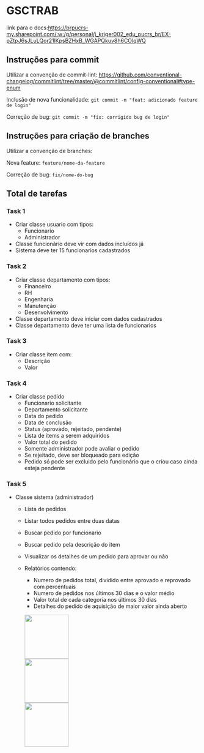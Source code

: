 # GSCTRAB
link para o docs:https://brpucrs-my.sharepoint.com/:w:/g/personal/j_kriger002_edu_pucrs_br/EX-pZtpJ6sJLuLQor21lKpsBZHxB_WGAPQkuv8h6COlqWQ

## Instruções para commit
Utilizar a convenção de commit-lint:
https://github.com/conventional-changelog/commitlint/tree/master/@commitlint/config-conventional#type-enum

Inclusão de nova funcionalidade:
`git commit -m "feat: adicionado feature de login"`

Correção de bug:
`git commit -m "fix: corrigido bug de login"`


## Instruções para criação de branches
Utilizar a convenção de branches:

Nova feature:
`feature/nome-da-feature`

Correção de bug:
`fix/nome-do-bug`



## Total de tarefas
### Task 1
- Criar classe usuario com tipos:
    - Funcionario
    - Administrador
- Classe funcionário deve vir com dados incluídos já
- Sistema deve ter 15 funcionarios cadastrados

### Task 2
- Criar classe departamento com tipos:
    - Financeiro
    - RH
    - Engenharia
    - Manutenção
    - Desenvolvimento
- Classe departamento deve iniciar com dados cadastrados
- Classe departamento deve ter uma lista de funcionarios

### Task 3
- Criar classe item com:
    - Descrição
    - Valor

### Task 4
- Criar classe pedido
    - Funcionario solicitante
    - Departamento solicitante
    - Data do pedido
    - Data de conclusão
    - Status (aprovado, rejeitado, pendente)
    - Lista de items a serem adquiridos
    - Valor total do pedido
    - Somente administrador pode avaliar o pedido
    - Se rejeitado, deve ser bloqueado para edição
    - Pedido só pode ser excluido pelo funcionário que o criou caso ainda esteja pendente

### Task 5
- Classe sistema (administrador)
    - Lista de pedidos
    - Listar todos pedidos entre duas datas
    - Buscar pedido por funcionario
    - Buscar pedido pela descrição do item
    - Visualizar os detalhes de um pedido para aprovar ou não
    - Relatórios contendo:
        - Numero de pedidos total, dividido entre aprovado e reprovado com percentuais
        - Numero de pedidos nos últimos 30 dias e o valor médio
        - Valor total de cada categoria nos últimos 30 dias
        - Detalhes do pedido de aquisição de maior valor ainda aberto
     
        [<img loading="lazy" src="https://avatars.githubusercontent.com/u/128426379?v=4" width=115><br>](https://github.com/sillysecret)  [<img loading="lazy" src="https://avatars.githubusercontent.com/u/80399994?v=4" width=115><br>](https://github.com/guilhermedsa)   [<img loading="lazy" src="https://avatars.githubusercontent.com/u/22755800?v=4" width=115><br>](https://github.com/luizmoraesaf)  

